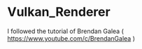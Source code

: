 # Vulkan_Renderer
I followed the tutorial of Brendan Galea ( https://www.youtube.com/c/BrendanGalea )
